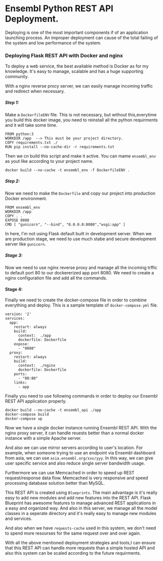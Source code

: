 # Ensembl Python REST API Deployment.

Deploying is one of the most important components if of an application launching process. An improper deployment can cause of the total failing of the system and low performance of the system.

### Deploying Flask REST API with Docker and nginx

To deploy a web service, the best available method is Docker as for my knowledge. It's easy to manage, scalable and has a huge supporting community. 

With a nginx reverse procy server, we can easily manage incoming traffic and redirect when necessary. 

##### Step 1:
Make a `DockerfileENV` file. This is not necessary, but without this,everytime you build this docker image, you need to reinstall all the python requirments and it will take some time.

```
FROM python:3
WORKDIR /app  --> This must be your project directory.
COPY requirements.txt ./
RUN pip install --no-cache-dir -r requirements.txt
```
Then we cn build this script and make it active. You can mame `ensembl_env` as yout like according to your project name.
```
docker build --no-cache -t ensembl_env -f DockerfileENV .
```
##### Step 2:
Now we need to make the `Dockerfile` and copy our project into production Docker environment. 

```
FROM ensembl_env
WORKDIR /app
COPY . .
EXPOSE 8080
CMD [ "gunicorn", "--bind", "0.0.0.0:8080","wsgi:app" ]
```
In here, I'm not using Flask default built in development server. When we are production stage, we need to use much stabe and secure development server like `gunicorn`. 

##### Stage 3:

Now we need to use nginx reverse proxy and manage all the incoming trffic to default port 80 to our dockererized app port 8080. We need to create a nginx configuration file and add all the commands.

#### Stage 4:

Finally we need to create the docker-compose file in order to combine everything and deploy. This is a sample template of `docker-compose.yml` file.

```
version: '2'
services:
  app:
    restart: always
    build:
      context:  ./app
      dockerfile: Dockerfile
    expose:
      - "8080"
  proxy:
    restart: always
    build:
      context:  ./nginx
      dockerfile: Dockerfile
    ports:
      - "80:80"
    links:
      - app
```
Finally you need to use following commands in order to deploy our Ensembl REST API application properly.

```
docker build --no-cache -t ensembl_api ./app
docker-compose build
docker-compose up
```

Now we have a single docker instance running Ensembl REST API. With the nginx proxy server, it can handle reuests better than a normal docker instance with a simple Apache server.

And also we can use mirror servers according to user's location. For example, when someone trying to use an endpoint via Ensembl dashboard from asia, we can use `asia.ensembl.org/xxx/yyy`. In this way, we can give user specific service and also reduce single server bandwidth usage.

Furthermore we can use Memcached in order to speed up REST request/response data flow. Memcached is very responsive and speed processing database solution better than MySQL. 

This REST API is created using `Blueprints`. The main advantage is it's really easy to add new modules and add new features into the REST API. Flask Blueprint has awesome features to manage advanced REST applications in a easy and organized way. And also in this server, we manage all the model classes in a seperate directory and it's really easy to manage new modules and services.

And also when we have `requests-cache` used in this system, we don't need to spend more resourses for the same request over and over again. 

With all the above mentioned deployment strategies and tools,I can ensure that this REST API can handle more requests than a simple hosted API and also this system can be scaled according to the future requirments. 
